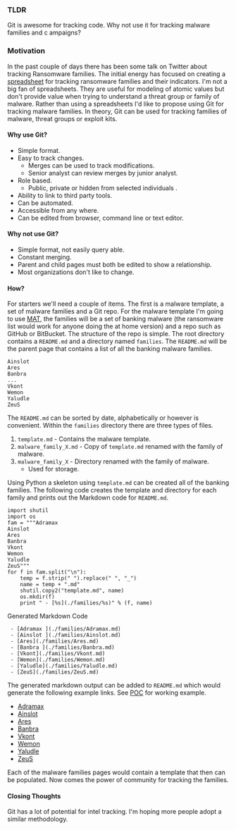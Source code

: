 ### TLDR
Git is awesome for tracking code. Why not use it for tracking malware families and c ampaigns?

### Motivation 
In the past couple of days there has been some talk on Twitter about tracking Ransomware families.  The initial energy has focused on creating a [spreadsheet](https://docs.google.com/spreadsheets/d/1TWS238xacAto-fLKh1n5uTsdijWdCEsGIM0Y0Hvmc5g/edit#gid=0) for tracking ransomware families and their indicators. I'm not a big fan of spreadsheets. They are useful for modeling of atomic values but don't provide value when trying to understand a threat group or family of malware. Rather than using a spreadsheets I'd like to propose using Git for tracking malware families. In theory, Git can be used for tracking families of malware, threat groups or exploit kits. 

#### Why use Git?

 - Simple format. 
 - Easy to track changes. 
	 - Merges can be used to track modifications. 
	 - Senior analyst can review merges by junior analyst. 
 - Role based. 
	 - Public, private or hidden from selected individuals . 
 - Ability to link to third party tools. 
 - Can be automated.
 - Accessible from any where. 
 - Can be edited from browser, command line or text editor. 

#### Why not use Git?

 - Simple format, not easily query able.  
 - Constant merging. 
 - Parent and child pages must both be edited to show a relationship. 
 - Most organizations don't like to change.  

#### How?
For starters we'll need a couple of items. The first is a malware template, a set of malware families and a Git repo. For the malware template I'm going to use [MAT](https://bitbucket.org/Alexander_Hanel/mat), the families will be a set of banking malware (the ransomware list would work for anyone doing the at home version) and a repo such as GitHub or BitBucket. The structure of the repo is simple. The root directory contains a `README.md` and a directory named `families`. The `README.md` will be the parent page that contains a list of all the banking malware families. 
```
Ainslot 
Ares
Banbra 
...
Vkont
Wemon
Yaludle
ZeuS
```
The `README.md` can be sorted by date, alphabetically or however is convenient. Within the `families` directory there are three types of files.

 1. `template.md` - Contains the malware template.
 2. `malware_family_X.md` - Copy of `template.md` renamed with the family of malware.
 3. `malware_family_X` - Directory renamed with the family of malware.
	 - Used for storage. 

Using Python a skeleton using `template.md` can be created all of the banking families.  The following code creates the template and directory for each family and prints out the Markdown code for `README.md`.
```
import shutil
import os 
fam = """Adramax 
Ainslot 
Ares
Banbra 
Vkont
Wemon
Yaludle
ZeuS"""
for f in fam.split("\n"):
    temp = f.strip(" ").replace(" ", "_")
    name = temp + ".md"
    shutil.copy2("template.md", name)
    os.mkdir(f)
    print " - [%s](./families/%s)" % (f, name)
```
Generated Markdown Code
```
 - [Adramax ](./families/Adramax.md)
 - [Ainslot ](./families/Ainslot.md)
 - [Ares](./families/Ares.md)
 - [Banbra ](./families/Banbra.md)
 - [Vkont](./families/Vkont.md)
 - [Wemon](./families/Wemon.md)
 - [Yaludle](./families/Yaludle.md)
 - [ZeuS](./families/ZeuS.md)
```

The generated markdown output can be added to `README.md` which would generate the following example links. See [POC](./POC/README.MD) for working example. 

 - [Adramax ](./families/Adramax.md)
 - [Ainslot ](./families/Ainslot.md)
 - [Ares](./families/Ares.md)
 - [Banbra ](./families/Banbra.md)
 - [Vkont](./families/Vkont.md)
 - [Wemon](./families/Wemon.md)
 - [Yaludle](./families/Yaludle.md)
 - [ZeuS](./families/ZeuS.md) 

Each of the malware families pages would contain a template that then can be populated.  Now comes the power of community for tracking the families.

#### Closing Thoughts
Git has a lot of potential for intel tracking. I'm hoping more people adopt a similar methodology.   
